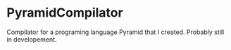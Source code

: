 # PyramidCompilator
Compilator for a programing language Pyramid that I created. Probably still in developement.

